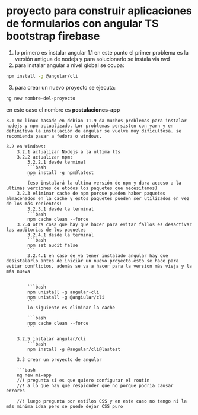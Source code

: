 # proyecto para construir aplicaciones de formularios con angular TS bootstrap firebase
1. lo primero es instalar angular
    1.1 en este punto el primer problema es la versión antigua de nodejs y para solucionarlo se instala via nvd
2. para instalar angular a nivel global se ocupa:
```bash
npm install -g @angular/cli
```
3. para crear un nuevo proyecto se ejecuta:
```bash
ng new nombre-del-proyecto
```
en este caso el nombre es **postulaciones-app**
    
    3.1 mx linux basado en debian 11.9 da muchos problemas para instalar nodejs y npm actualizado. Lor problemas persisten con yarn y en definitiva la instalación de angular se vuelve muy dificultosa. se recomienda pasar a fedora o windows.

    3.2 en Windows:
        3.2.1 actualizar Nodejs a la ultima lts
        3.2.2 actualizar npm:
            3.2.2.1 desde terminal 
            ```bash
            npm install -g npm@latest
            ```
            (eso instalará la ultima versión de npm y dara acceso a la ultimas verciones de etodos los paquetes que necesitamos)
        3.2.3 eliminar cache de npm porque pueden haber paquetes almacenados en la cache y estos paquetes pueden ser utilizados en vez de los más recientes:
            3.2.3.1 desde la terminal
            ```bash
            npm cache clean --force
        3.2.4 otra cosa que hay que hacer para evitar fallos es desactivar las auditorias de los paquetes
            3.2.4.1 desde la terminal
            ```bash
            npm set audit false
            ```
            3.2.4.1 en caso de ya tener instalado angular hay que desistalarlo antes de iniciar un nuevo proyecto.esto se hace para evitar conflictos, además se va a hacer para la version más vieja y la más nueva


            ```bash
            npm unistall -g angular-cli
            npm unistall -g @angiular/cli
            ```
            lo siguiente es eliminar la cache

            ```bash
            npm cache clean --force
            ```

        3.2.5 instalar angular/cli
            ```bash
            npm install -g @angular/cli@lastest

        3.3 crear un proyecto de angular

        ```bash
        ng new mi-app
        //! pregunta si es que quiero configurar el routin
        //! a lo que hay que respionder que no porque podria causar errores

        //! luego pregunta por estilos CSS y en este caso no tengo ni la más minima idea pero se puede dejar CSS puro
        
